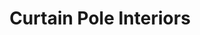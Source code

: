 ---
title: "Curtain Pole Interiors"
url: /glastonbury/curtain-pole-interiors/
shop: Raumausstattung
---